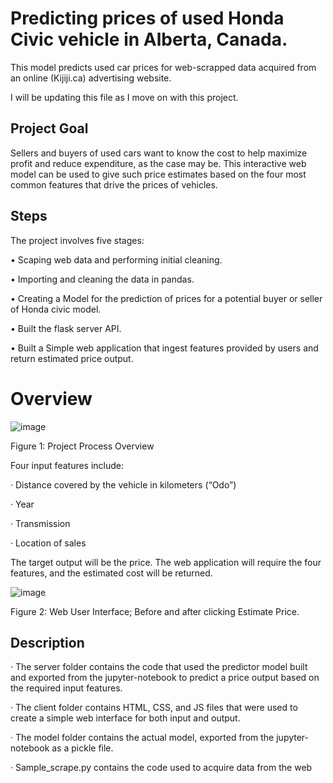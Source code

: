 # Predicting prices of used Honda Civic vehicle in Alberta, Canada.
This model predicts used car prices for web-scrapped data acquired from an online (Kijiji.ca) advertising website.

I will be updating this file as I move on with this project.

## Project Goal 
Sellers and buyers of used cars want to know the cost to help maximize profit and reduce expenditure, as the case may be. This interactive web model can be used to give such price estimates based on the four most common features that drive the prices of vehicles. 

## Steps

The project involves five stages:

•	Scaping web data and performing initial cleaning.

•	Importing and cleaning the data in pandas.

•	Creating a Model for the prediction of prices for a potential buyer or seller of Honda civic model.

•	Built the flask server API.

•	Built a Simple web application that ingest features provided by users and return estimated price output.


<h1>Overview</h1>

![image](https://user-images.githubusercontent.com/71553115/236508885-b0ea359e-dd22-4328-b2e8-1f4e665cb18a.png)

Figure 1: Project Process Overview

Four input features include:

·        Distance covered by the vehicle in kilometers (“Odo”)

·        Year

·        Transmission

·        Location of sales

The target output will be the price. The web application will require the four features, and the estimated cost will be returned. 


![image](https://github.com/Ola-20/auto_model/assets/71553115/82e3ff6d-9aba-422d-80c9-afd7ab884c3c)

Figure 2: Web User Interface; Before and after clicking Estimate Price.

## Description

·       The server folder contains the code that used the predictor model built and exported from the jupyter-notebook to predict a price output based on the required input features.

·       The client folder contains HTML, CSS, and JS files that were used to create a simple web interface for both input and output.

·       The model folder contains the actual model, exported from the jupyter-notebook as a pickle file.

·       Sample_scrape.py contains the code used to acquire data from the web

 

